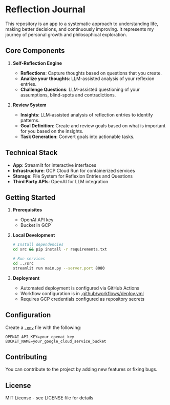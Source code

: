 # Reflection Journal

This repository is an app to a systematic approach to understanding life, making better decisions, and continuously improving. It represents my journey of personal growth and philosophical exploration.

## Core Components

1. **Self-Reflection Engine**
   - **Reflections**: Capture thoughts based on questions that you create.
   - **Analize your thoughts**: LLM-assisted analysis of your reflexion entries.
   - **Challenge Questions**: LLM-assisted questioning of your assumptions, blind-spots and contradictions.

2. **Review System**
   - **Insights**: LLM-assisted analysis of reflection entries to identify patterns.
   - **Goal Definition**: Create and review goals based on what is important for you based on the insights.
   - **Task Generation**: Convert goals into actionable tasks.

## Technical Stack

- **App**: Streamlit for interactive interfaces
- **Infrastructure**: GCP Cloud Run for containerized services
- **Storage**: File System for Reflexion Entries and Questions
- **Third Party APIs**: OpenAI for LLM integration

## Getting Started

1. **Prerequisites**
   - OpenAI API key
   - Bucket in GCP

3. **Local Development**
   ```bash
   # Install dependencies
   cd src && pip install -r requirements.txt

   # Run services
   cd ../src
   streamlit run main.py --server.port 8080
   ```

4. **Deployment**
   - Automated deployment is configured via GitHub Actions
   - Workflow configuration is in [.github/workflows/deploy.yml](.github/workflows/deploy.yml)
   - Requires GCP credentials configured as repository secrets

## Configuration

Create a [`.env`](.env) file with the following:
```
OPENAI_API_KEY=your_openai_key
BUCKET_NAME=your_google_cloud_service_bucket
```

## Contributing

You can contribute to the project by adding new features or fixing bugs.

## License

MIT License - see LICENSE file for details
